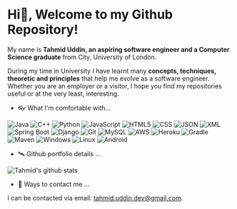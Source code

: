 # Hi👋, Welcome to my Github Repository!

My name is **Tahmid Uddin, an aspiring software engineer and a Computer Science graduate** from City, University of London.

During my time in University I have learnt many **concepts, techniques, theoretic and principles** that help me evolve as a software engineer. Whether you are an employer or a visitor, I hope you find my repositories useful or at the very least, interesting.

- 👓 What I'm comfortable with...

<p>
  <img alt="Java" src="https://img.shields.io/badge/-Java-45b8d8?style=flat&logo=Java&logoColor=red&color=white" />
  <img alt="C++" src="https://img.shields.io/badge/C++-blue.svg?style=flat&logo=c%2B%2B" /> 
  <img alt="Python" src="https://img.shields.io/badge/-Python-blue?style=flat&logo=python&logoColor=orange" />
  <img alt="JavaScript" src="https://img.shields.io/badge/-JavaScript-black?style=flat&logo=javascript&logoColor=yellow" />
  <img alt="HTML5" src="https://img.shields.io/badge/-HTML5-E34F26?style=flat&logo=html5&logoColor=white" />
  <img alt="CSS" src="https://img.shields.io/badge/-CSS-blue?style=flat&logo=html5&logoColor=white" />
  <img alt="JSON" src="https://img.shields.io/badge/-JSON-grey?style=flat&logo=json&logoColor=black" />
  <img alt="XML" src="https://img.shields.io/badge/-XML-white?style=flat&logo=maas&logoColor=orange" />
  <img alt="Spring Boot" src="https://img.shields.io/badge/-Spring_Boot-43853d?style=flat&logo=spring&logoColor=white" />
  <img alt="Django" src="https://img.shields.io/badge/-Django-black?style=flat&logo=django&logoColor=white" />
  <img alt="Git" src="https://img.shields.io/badge/-Git-F05032?style=flat&logo=git&logoColor=white" />
  <img alt="MySQL" src="https://img.shields.io/badge/-MySQL-blue?style=flat&logo=mysql&logoColor=white" />
  <img alt="AWS" src="https://img.shields.io/badge/-AWS-black?style=flat&logo=amazon-aws&logoColor=orange" />
  <img alt="Heroku" src="https://img.shields.io/badge/-Heroku-430098?style=flat&logo=heroku&logoColor=white" />
  <img alt="Gradle" src="https://img.shields.io/badge/-Gradle-white?style=flat&logo=gradle&logoColor=green" />
  <img alt="Maven" src="https://img.shields.io/badge/-Maven-white?style=flat&logo=apollo-graphql&logoColor=black" />
  <img alt="Windows" src="https://img.shields.io/badge/-Windows-white?style=flat&logo=windows&logoColor=blue" />
  <img alt="Linux" src="https://img.shields.io/badge/-Linux-orange?style=flat&logo=linux&logoColor=black" />
  <img alt="Android" src="https://img.shields.io/badge/-Native%20Android%20Development-black?style=flat&logo=android&logoColor=green" />
</p>

- 🛰 Github portfolio details ...

![Tahmid's github stats](https://github-readme-stats.vercel.app/api?username=TahmidU&show_icons=true&hide=contribs)
  
- 📧 Ways to contact me ...

I can be contacted via email: tahmid.uddin.dev@gmail.com.

##
